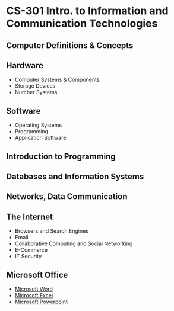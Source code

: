 # CS-301 Intro. to Information and Communication Technologies

## Computer Definitions & Concepts

## Hardware

- Computer Systems & Components
- Storage Devices
- Number Systems

## Software

- Operating Systems
- Programming
- Application Software

## Introduction to Programming

## Databases and Information Systems

## Networks, Data Communication

## The Internet

- Browsers and Search Engines
- Email
- Collaborative Computing and Social Networking
- E-Commerce
- IT Security
   
## Microsoft Office

- [Microsoft Word](#microsoft-office)
- [Microsoft Excel](#microsoft-office)
- [Microsoft Powerpoint](#microsoft-office)
  